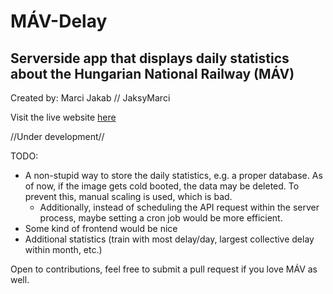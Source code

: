 # MÁV-Delay
## Serverside app that displays daily statistics about the Hungarian National Railway (MÁV)

Created by: Marci Jakab // JaksyMarci

Visit the live website [here](https://data-centaur-395912.ey.r.appspot.com/)

//Under development//

TODO:

* A non-stupid way to store the daily statistics, e.g. a proper database. As of now, if the image gets cold booted, the data may be deleted. To prevent this, manual scaling is used, which is bad.
    * Additionally, instead of scheduling the API request within the server process, maybe setting a cron job would be more efficient.
* Some kind of frontend would be nice
* Additional statistics (train with most delay/day, largest collective delay within month, etc.)

Open to contributions, feel free to submit a pull request if you love MÁV as well.
